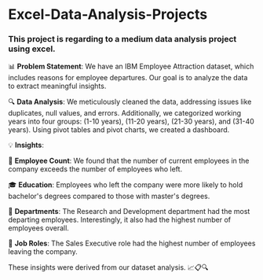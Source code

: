 # Excel-Data-Analysis-Projects
### This project is regarding to a medium data analysis project using excel.

📊 **Problem Statement**: We have an IBM Employee Attraction dataset, which includes reasons for employee departures. Our goal is to analyze the data to extract meaningful insights.

🔍 **Data Analysis**:
We meticulously cleaned the data, addressing issues like duplicates, null values, and errors. Additionally, we categorized working years into four groups: (1-10 years), (11-20 years), (21-30 years), and (31-40 years). Using pivot tables and pivot charts, we created a dashboard.

💡 **Insights**:

👥 **Employee Count**: We found that the number of current employees in the company exceeds the number of employees who left.

🎓 **Education**: Employees who left the company were more likely to hold bachelor's degrees compared to those with master's degrees.

🏢 **Departments**: The Research and Development department had the most departing employees. Interestingly, it also had the highest number of employees overall.

👔 **Job Roles**: The Sales Executive role had the highest number of employees leaving the company.

These insights were derived from our dataset analysis. 📈📋🔍

